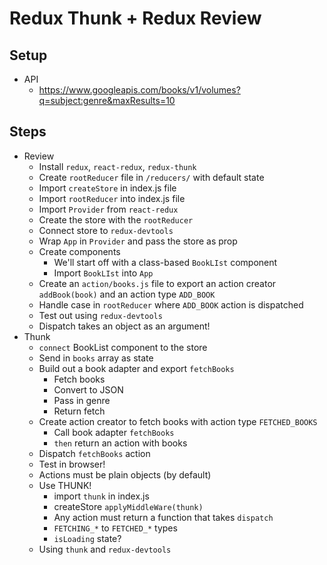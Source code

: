 # Redux Thunk + Redux Review

## Setup

- API
  - https://www.googleapis.com/books/v1/volumes?q=subject:genre&maxResults=10

## Steps

- Review
  - Install `redux`, `react-redux`, `redux-thunk`
  - Create `rootReducer` file in `/reducers/` with default state
  - Import `createStore` in index.js file
  - Import `rootReducer` into index.js file
  - Import `Provider` from `react-redux`
  - Create the store with the `rootReducer`
  - Connect store to `redux-devtools`
  - Wrap `App` in `Provider` and pass the store as prop
  - Create components
    - We'll start off with a class-based `BookLIst` component
    - Import `BookLIst` into `App`
  - Create an `action/books.js` file to export an action creator `addBook(book)` and an action type `ADD_BOOK`
  - Handle case in `rootReducer` where `ADD_BOOK` action is dispatched
  - Test out using `redux-devtools`
  - Dispatch takes an object as an argument!
- Thunk
  - `connect` BookList component to the store
  - Send in `books` array as state
  - Build out a book adapter and export `fetchBooks`
    - Fetch books
    - Convert to JSON
    - Pass in genre
    - Return fetch
  - Create action creator to fetch books with action type `FETCHED_BOOKS`
    - Call book adapter `fetchBooks`
    - `then` return an action with books
  - Dispatch `fetchBooks` action
  - Test in browser!
  - Actions must be plain objects (by default)
  - Use THUNK!
    - import `thunk` in index.js
    - createStore `applyMiddleWare(thunk)`
    - Any action must return a function that takes `dispatch`
    - `FETCHING_*` to `FETCHED_*` types
    - `isLoading` state?
  - Using `thunk` and `redux-devtools`
